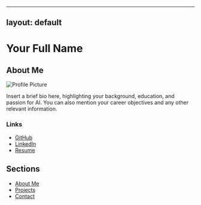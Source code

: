 

---
layout: default
---
# Your Full Name

## About Me

![Profile Picture](path/to/your/profile-picture.jpg)

Insert a brief bio here, highlighting your background, education, and passion for AI. You can also mention your career objectives and any other relevant information.

### Links

- [GitHub](https://github.com/your-github-profile)
- [LinkedIn](https://linkedin.com/in/your-linkedin-profile)
- [Resume](path/to/your/resume.pdf)

## Sections

- [About Me](about.md)
- [Projects](projects.md)
- [Contact](contact.md)
